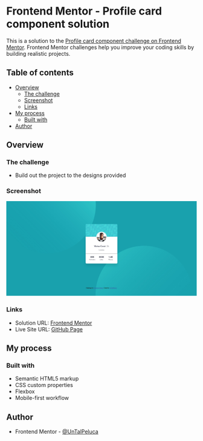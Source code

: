 # Frontend Mentor - Profile card component solution

This is a solution to the [Profile card component challenge on Frontend Mentor](https://www.frontendmentor.io/challenges/profile-card-component-cfArpWshJ). Frontend Mentor challenges help you improve your coding skills by building realistic projects. 

## Table of contents

- [Overview](#overview)
  - [The challenge](#the-challenge)
  - [Screenshot](#screenshot)
  - [Links](#links)
- [My process](#my-process)
  - [Built with](#built-with)
- [Author](#author)

## Overview

### The challenge

- Build out the project to the designs provided

### Screenshot

![](./screenshot.jpg)

### Links

- Solution URL: [Frontend Mentor](https://www.frontendmentor.io/solutions/profile-card-component-pbT_JE_gJ)
- Live Site URL: [GitHub Page](https://untalpeluca.github.io/ProfileCardComponent/)

## My process

### Built with

- Semantic HTML5 markup
- CSS custom properties
- Flexbox
- Mobile-first workflow

## Author

- Frontend Mentor - [@UnTalPeluca](https://www.frontendmentor.io/profile/untalpeluca)